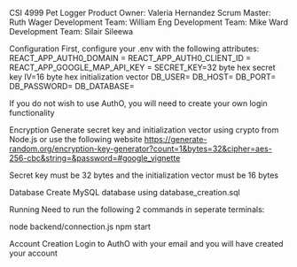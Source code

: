 CSI 4999 Pet Logger
Product Owner: Valeria Hernandez
Scrum Master: Ruth Wager
Development Team: William Eng
Development Team: Mike Ward
Development Team: Silair Sileewa

Configuration
First, configure your .env with the following attributes:
REACT_APP_AUTH0_DOMAIN =
REACT_APP_AUTH0_CLIENT_ID =
REACT_APP_GOOGLE_MAP_API_KEY = 
SECRET_KEY=32 byte hex secret key
IV=16 byte hex initialization vector
DB_USER=
DB_HOST=
DB_PORT=
DB_PASSWORD=
DB_DATABASE=

If you do not wish to use AuthO, you will need to create your own login functionality

Encryption
Generate secret key and initialization vector using crypto from Node.js or use the following website
https://generate-random.org/encryption-key-generator?count=1&bytes=32&cipher=aes-256-cbc&string=&password=#google_vignette

Secret key must be 32 bytes and the initialization vector must be 16 bytes

Database
Create MySQL database using database_creation.sql

Running
Need to run the following 2 commands in seperate terminals:

node backend/connection.js
npm start

Account Creation
Login to AuthO with your email and you will have created your account